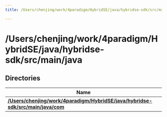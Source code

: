 ```yaml
---
title: /Users/chenjing/work/4paradigm/HybridSE/java/hybridse-sdk/src/main/java

---
```

# /Users/chenjing/work/4paradigm/HybridSE/java/hybridse-sdk/src/main/java

## Directories

| Name           |
| -------------- |
| **[/Users/chenjing/work/4paradigm/HybridSE/java/hybridse-sdk/src/main/java/com](/hybridse/usage/api/java/Files/dir_39223e622a80f484b6961b1058e3bbf8.md#dir-/users/chenjing/work/4paradigm/hybridse/java/hybridse-sdk/src/main/java/com)**  |








